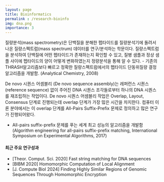 ```yaml
---
layout: page
title: Bioinformatics
permalink : /research-bioinfo
img: dna.png
importance: 3
---
```


<div class="area-summary" markdown="1">
질량분석(mass spectrometry)은 단백질을 분해한 펩타이드를 질량분석기에 돌려서 나온 질량스펙트럼(mass spectrum) 데이터를 연구/분석하는 학문이다. 질량스펙트럼을 분석하여 단백질에 어떤 펩타이드가 존재하는지 확인할 수 있고, 질병 샘플과 정상 샘플 사이에 펩타이드의 양이 어떻게 변화하였는지 정량분석을 통해 알 수 있다.
- 기존의 THRASH알고리즘보다 빠르고 정확한 질량스펙트럼에서의 펩타이드 단동위질량 결정알고리즘을 개발함. (Analytical Chemistry, 2008)

De novo 시퀀스 어셈블리 (De novo sequence assembly)는 레퍼런스 시퀀스 (reference sequence) 없이 주어진 DNA 시퀀스 조각들로부터 하나의 DNA 시퀀스를 재조립하는 작업이다. De novo 시퀀스 어셈블리 작업은 Overlap, Layout, Consensus 단계로 진행되는데 overlap 단계가 가장 많은 시간을 차지한다. 컴퓨터 이론 분야에서는 이 overlap 단계를 All-Pairs Suffix-Prefix 문제로 정의하고 많은 연구가 진행되어왔다.
- All-pairs suffix-prefix 문제를 푸는 세계 최고 성능의 알고리즘을 개발함 (Algorithm engineering for all-pairs suffix-prefix matching, International Symposium on Experimental Algorithms, 2017)
</div>



#### 최근 주요 연구성과
- [Theor. Comput. Sci. 2020] Fast string matching for DNA sequences
- [BIBM 2020] Homomorphic Computation of Local Alignment
- [J. Compute Biol 2024] Finding Highly Similar Regions of Genomic Sequences Through Homomorphic Encryption